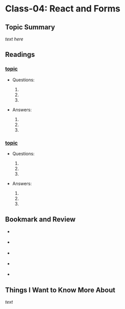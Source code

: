 # Class-04: React and Forms

## Topic Summary

_text here_

## Readings

### [topic]()

- Questions:

  1.

  2.

  3.

- Answers:

  1.

  2.

  3.

### [topic]()

- Questions:

  1.

  2.

  3.

- Answers:

  1.

  2.

  3.

## Bookmark and Review

- []()

- []()

- []()

- []()

- []()

## Things I Want to Know More About

_text_

